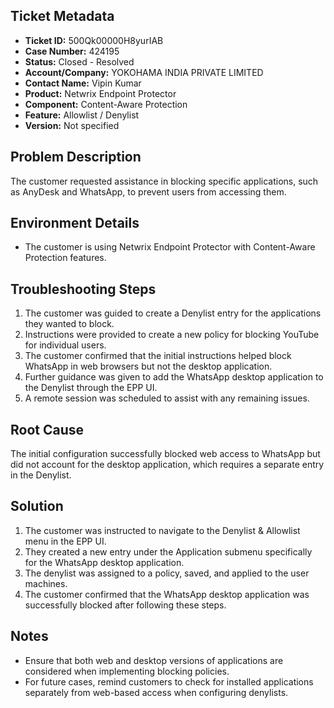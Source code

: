 ## Ticket Metadata
- **Ticket ID:** 500Qk00000H8yurIAB
- **Case Number:** 424195
- **Status:** Closed - Resolved
- **Account/Company:** YOKOHAMA INDIA PRIVATE LIMITED
- **Contact Name:** Vipin Kumar
- **Product:** Netwrix Endpoint Protector
- **Component:** Content-Aware Protection
- **Feature:** Allowlist / Denylist
- **Version:** Not specified

## Problem Description
The customer requested assistance in blocking specific applications, such as AnyDesk and WhatsApp, to prevent users from accessing them.

## Environment Details
- The customer is using Netwrix Endpoint Protector with Content-Aware Protection features.

## Troubleshooting Steps
1. The customer was guided to create a Denylist entry for the applications they wanted to block.
2. Instructions were provided to create a new policy for blocking YouTube for individual users.
3. The customer confirmed that the initial instructions helped block WhatsApp in web browsers but not the desktop application.
4. Further guidance was given to add the WhatsApp desktop application to the Denylist through the EPP UI.
5. A remote session was scheduled to assist with any remaining issues.

## Root Cause
The initial configuration successfully blocked web access to WhatsApp but did not account for the desktop application, which requires a separate entry in the Denylist.

## Solution
1. The customer was instructed to navigate to the Denylist & Allowlist menu in the EPP UI.
2. They created a new entry under the Application submenu specifically for the WhatsApp desktop application.
3. The denylist was assigned to a policy, saved, and applied to the user machines.
4. The customer confirmed that the WhatsApp desktop application was successfully blocked after following these steps.

## Notes
- Ensure that both web and desktop versions of applications are considered when implementing blocking policies.
- For future cases, remind customers to check for installed applications separately from web-based access when configuring denylists.